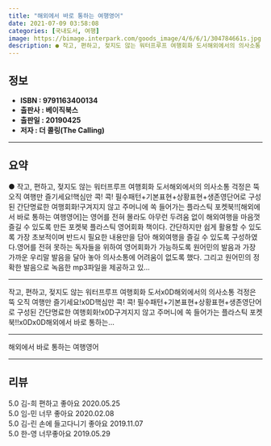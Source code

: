 ```yaml
---
title: "해외에서 바로 통하는 여행영어"
date: 2021-07-09 03:58:08
categories: [국내도서, 여행]
image: https://bimage.interpark.com/goods_image/4/6/6/1/304784661s.jpg
description: ● 작고, 편하고, 젖지도 않는 워터프루프 여행회화 도서해외에서의 의사소통 걱정은 뚝 오직 여행만 즐기세요!핵심만 콕! 콕! 필수패턴+기본표현+상황표현+생존영단어로 구성된 간단명료한 여행회화!구겨지지 않고 주머니에 쏙 들어가는 플라스틱 포켓북!![해외에서 바로 통하는 여행영어]는 영어
---
```


## **정보**

- **ISBN : 9791163400134**
- **출판사 : 베이직북스**
- **출판일 : 20190425**
- **저자 : 더 콜링(The Calling)**

------



## **요약**

●  작고, 편하고, 젖지도 않는 워터프루프 여행회화 도서해외에서의 의사소통 걱정은 뚝 오직 여행만 즐기세요!핵심만 콕! 콕! 필수패턴+기본표현+상황표현+생존영단어로 구성된 간단명료한 여행회화!구겨지지 않고 주머니에 쏙 들어가는 플라스틱 포켓북!![해외에서 바로 통하는 여행영어]는 영어를 전혀 몰라도 아무런 두려움 없이 해외여행을 마음껏 즐길 수 있도록 만든 포켓북 플라스틱 영어회화 책이다. 간단하지만 쉽게 활용할 수 있도록 가장 초보적이며 반드시 필요한 내용만을 담아 해외여행을 즐길 수 있도록 구성하였다.영어를 전혀 못하는 독자들을 위하여 영어회화가 가능하도록 원어민의 발음과 가장 가까운 우리말 발음을 달아 놓아 의사소통에 어려움이 없도록 했다. 그리고 원어민의 정확한 발음으로 녹음한 mp3파일을 제공하고 있...

------

작고, 편하고, 젖지도 않는 워터프루프 여행회화 도서x0D해외에서의 의사소통 걱정은 뚝 오직 여행만 즐기세요!x0D핵심만 콕! 콕! 필수패턴+기본표현+상황표현+생존영단어로 구성된 간단명료한 여행회화!x0D구겨지지 않고 주머니에 쏙 들어가는 플라스틱 포켓북!!x0Dx0D해외에서 바로 통하는... 

------


해외에서 바로 통하는 여행영어 

------


## **리뷰** 

5.0 김-희 편하고 좋아요  2020.05.25 <br/>5.0 임-민 너무 좋아요  2020.02.08 <br/>5.0 김-린 손에 들고다니기 좋아요 2019.11.07 <br/>5.0 한-영 너무좋아요 2019.05.29 <br/>